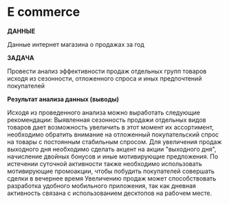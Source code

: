 #  E commerce

**ДАННЫЕ**

Данные интернет магазина о продажах за год

**ЗАДАЧА**

Провести анализ эффективности продаж отдельных групп товаров исходя из сезонности, отложенного спроса и иных предпочтений покупателей

**Результат анализа данных (выводы)**

Исходя из проведенного анализа можно выработать следующие рекомендации:
Выявленная сезонность продажи отдельных видов товаров дает возможность увеличить в этот момент их ассортимент, необходимо обратить внимание на отложенный покупательский спрос на товары с постоянным стабильным спросом.
Для увеличения продаж выходного дня необходимо сделать акцент на акции "выходного дня", начисление двойных бонусов и иные мотивирующие предложения.
По истечении суточной активности также необходимо использовать мотивирующие промоакции, чтобы побудить покупателей совершать сделки в вечернее время
Увеличению продаж может способствовать разработка удобного мобильного приложения, так как дневная активность связана с использованием десктопов на рабочем месте.

